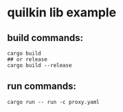 # quilkin lib example

## build commands:
``` shell
cargo build
## or release
cargo build --release
```

## run commands:

``` shell
cargo run -- run -c proxy.yaml
```
